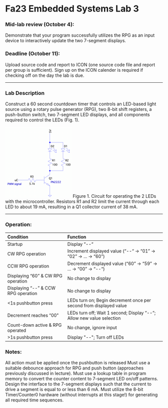 # Fa23 Embedded Systems Lab 3

### Mid-lab review (October 4):
Demonstrate that your program successfully utilizes the RPG as an input device to interactively update the two 7-segment displays.

### Deadline (October 11):
Upload source code and report to ICON (one source code file and report per group is sufficient). Sign up on the ICON calender is required if checking off on the day the lab is due.

---

### Lab Description
Construct a 60 second countdown timer that controls an LED-based light source using a rotary pulse generator (RPG), two 8-bit shift registers, a push-button switch, two 7-segment LED displays, and all components required to control the LEDs (Fig. 1).

![Figure 1](res/Desc_Fig1.png)
Figure 1. Circuit for operating the 2 LEDs with the microcontroller. Resistors R1 and R2 limit the current through each LED to about 19 mA, resulting in a Q1 collector current of 38 mA.

---

### Operation:
| **Condition** | **Function** |
|:--- |:--- |
| Startup | Display “--“ |
| CW RPG operation | Increment displayed value (“--“ -> “01” -> “02” -> ... -> “60”) |
| CCW RPG operation | Decrement displayed value (“60” -> “59” -> ... -> “00” -> “--“) |
| Displaying “60” & CW RPG operation | No change to display |
| Displaying “--” & CCW RPG operation | No change to display |
| <1s pushbutton press | LEDs turn on; Begin decrement once per second from displayed value |
| Decrement reaches “00" | LEDs turn off; Wait 1 second; Display “--“; Allow new value selection |
| Count-down active & RPG operated | No change, ignore input |
| \>1s pushbutton press | Display "--"; Turn off LEDs |

### Notes:
All action must be applied once the pushbutton is released
Must use a suitable debounce approach for RPG and push button (approaches previously discussed in lecture).
Must use a lookup table in program memory to convert the counter content to 7-segment LED on/off patterns.
Design the interface to the 7-segment displays such that the current to drive a segment is equal to or less than 6 mA.
Must utilize the 8-bit Timer/Counter0 hardware (without interrupts at this stage!) for generating all required time sequences.
